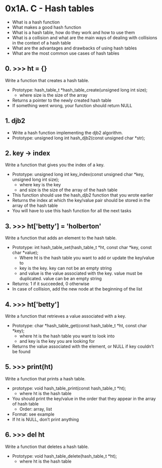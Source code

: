 # 0x1A. C - Hash tables
- What is a hash function
- What makes a good hash function
- What is a hash table, how do they work and how to use them
- What is a collision and what are the main ways of dealing with collisions in the context of a hash table
- What are the advantages and drawbacks of using hash tables
- What are the most common use cases of hash tables

## 0. >>> ht = {}
Write a function that creates a hash table.
- Prototype: hash_table_t *hash_table_create(unsigned long int size);
  - where size is the size of the array
- Returns a pointer to the newly created hash table
- If something went wrong, your function should return NULL

## 1. djb2
- Write a hash function implementing the djb2 algorithm.
- Prototype: unsigned long int hash_djb2(const unsigned char *str);

## 2. key -> index
Write a function that gives you the index of a key.
- Prototype: unsigned long int key_index(const unsigned char *key, unsigned long int size);
  - where key is the key
  - and size is the size of the array of the hash table
- This function should use the hash_djb2 function that you wrote earlier
- Returns the index at which the key/value pair should be stored in the array of the hash table
- You will have to use this hash function for all the next tasks

## 3. >>> ht['betty'] = 'holberton'
Write a function that adds an element to the hash table.
- Prototype: int hash_table_set(hash_table_t *ht, const char *key, const char *value);
  - Where ht is the hash table you want to add or update the key/value to
  - key is the key. key can not be an empty string
  - and value is the value associated with the key. value must be duplicated. value can be an empty string
- Returns: 1 if it succeeded, 0 otherwise
- In case of collision, add the new node at the beginning of the list

## 4. >>> ht['betty']
Write a function that retrieves a value associated with a key.
- Prototype: char *hash_table_get(const hash_table_t *ht, const char *key);
  - where ht is the hash table you want to look into
  - and key is the key you are looking for
- Returns the value associated with the element, or NULL if key couldn’t be found

## 5. >>> print(ht)
Write a function that prints a hash table.
- prototype: void hash_table_print(const hash_table_t *ht);
  - where ht is the hash table
- You should print the key/value in the order that they appear in the array of hash table
  - Order: array, list
- Format: see example
- If ht is NULL, don’t print anything

## 6. >>> del ht
Write a function that deletes a hash table.
- Prototype: void hash_table_delete(hash_table_t *ht);
  - where ht is the hash table